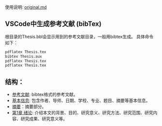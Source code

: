 使用说明: [original.md](original.md)

## VSCode中生成参考文献 (bibTex)
根目录的Thesis.bbl会显示用到的参考文献目录，一般用bibtex生成。
具体命令如下：
```bash
pdflatex Thesis.tex
bibtex Thesis.aux
pdflatex Thesis.tex
pdflatex Thesis.tex
```


## 结构：
- [参考文献](Biblio/ref.bib): bibtex格式的参考文献。
- [基本信息](Tex/Frontinfo.tex): 包含作者、导师、日期、学校、专业、题目、摘要等基本信息。
- [摘要](Tex/Frontmatter.tex)：摘要部分。
- [第1章 绪论](Tex/Chap_Intro.tex): 介绍本文的背景、目的、研究意义、研究方法、研究范围、研究内容、研究成果、研究意义等。